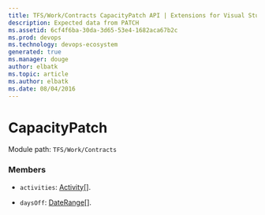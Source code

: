 ```yaml
---
title: TFS/Work/Contracts CapacityPatch API | Extensions for Visual Studio Team Services
description: Expected data from PATCH
ms.assetid: 6cf4f6ba-30da-3d65-53e4-1682aca67b2c
ms.prod: devops
ms.technology: devops-ecosystem
generated: true
ms.manager: douge
author: elbatk
ms.topic: article
ms.author: elbatk
ms.date: 08/04/2016
---
```


# CapacityPatch

Module path: `TFS/Work/Contracts`


### Members

* `activities`: [Activity](../../../TFS/Work/Contracts/Activity.md)[]. 

* `daysOff`: [DateRange](../../../TFS/Work/Contracts/DateRange.md)[]. 

